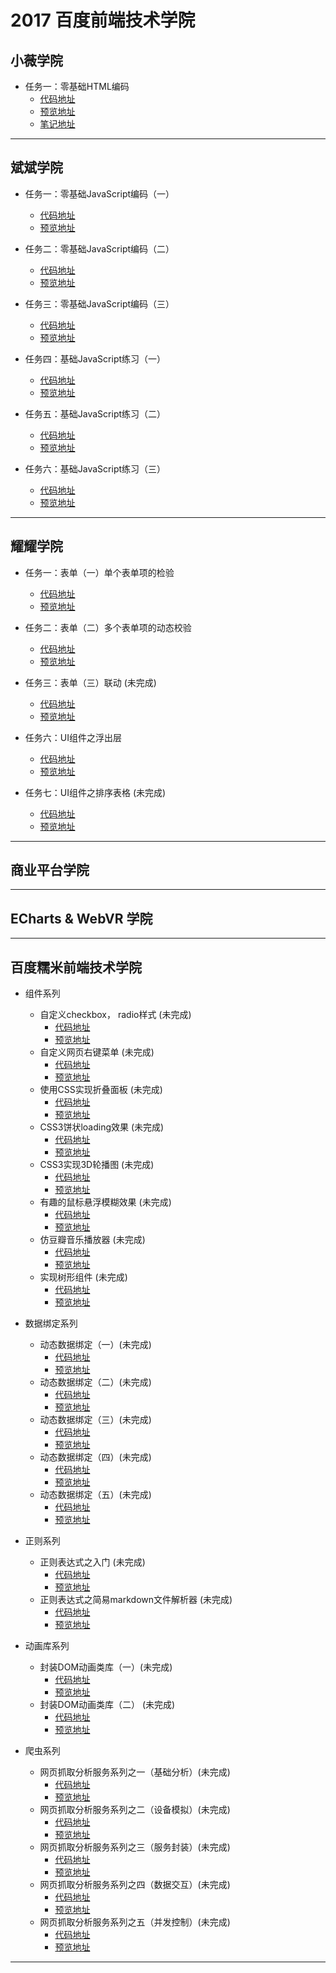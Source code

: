 # 2017 百度前端技术学院

## 小薇学院
- 任务一：零基础HTML编码
  - [代码地址](https://github.com/Away0x/baidu_fe/blob/master/xiaowei/lesson_1/index.html)
  - [预览地址](http://htmlpreview.github.io/?https://github.com/Away0x/baidu_fe/blob/master/xiaowei/lesson_1/index.html)
  - [笔记地址](https://github.com/Away0x/baidu_fe/tree/master/xiaowei/lesson_1)

***

## 斌斌学院
- 任务一：零基础JavaScript编码（一）
  - [代码地址](https://github.com/Away0x/baidu_fe/blob/master/bingbing/lesson_1/index.html)
  - [预览地址](http://htmlpreview.github.io/?https://github.com/Away0x/baidu_fe/blob/master/bingbing/lesson_1/index.html)

- 任务二：零基础JavaScript编码（二）
  - [代码地址](https://github.com/Away0x/baidu_fe/blob/master/bingbing/lesson_2/index.html)
  - [预览地址](http://htmlpreview.github.io/?https://github.com/Away0x/baidu_fe/blob/master/bingbing/lesson_2/index.html)

- 任务三：零基础JavaScript编码（三）
  - [代码地址](https://github.com/Away0x/baidu_fe/blob/master/bingbing/lesson_3/index.html)
  - [预览地址](http://htmlpreview.github.io/?https://github.com/Away0x/baidu_fe/blob/master/bingbing/lesson_3/index.html)

- 任务四：基础JavaScript练习（一）
  - [代码地址](https://github.com/Away0x/baidu_fe/blob/master/bingbing/lesson_4/index.html)
  - [预览地址](http://htmlpreview.github.io/?https://github.com/Away0x/baidu_fe/blob/master/bingbing/lesson_4/index.html)

- 任务五：基础JavaScript练习（二）
  - [代码地址](https://github.com/Away0x/baidu_fe/blob/master/bingbing/lesson_5/index.html)
  - [预览地址](http://htmlpreview.github.io/?https://github.com/Away0x/baidu_fe/blob/master/bingbing/lesson_5/index.html)

- 任务六：基础JavaScript练习（三）
  - [代码地址](https://github.com/Away0x/baidu_fe/blob/master/bingbing/lesson_6/index.html)
  - [预览地址](http://htmlpreview.github.io/?https://github.com/Away0x/baidu_fe/blob/master/bingbing/lesson_6/index.html)

***

## 耀耀学院
- 任务一：表单（一）单个表单项的检验
  - [代码地址](https://github.com/Away0x/baidu_fe/blob/master/yaoyao/lesson_1/index.html)
  - [预览地址](http://htmlpreview.github.io/?https://github.com/Away0x/baidu_fe/blob/master/yaoyao/lesson_1/index.html)

- 任务二：表单（二）多个表单项的动态校验
  - [代码地址](https://github.com/Away0x/baidu_fe/blob/master/yaoyao/lesson_2/index.html)
  - [预览地址](http://htmlpreview.github.io/?https://github.com/Away0x/baidu_fe/blob/master/yaoyao/lesson_2/index.html)

- 任务三：表单（三）联动 (未完成)
  - [代码地址](https://github.com/Away0x/baidu_fe/blob/master/yaoyao/lesson_3/index.html)
  - [预览地址](http://htmlpreview.github.io/?https://github.com/Away0x/baidu_fe/blob/master/yaoyao/lesson_3/index.html)

- 任务六：UI组件之浮出层
  - [代码地址](https://github.com/Away0x/baidu_fe/blob/master/yaoyao/lesson_6/index.html)
  - [预览地址](http://htmlpreview.github.io/?https://github.com/Away0x/baidu_fe/blob/master/yaoyao/lesson_6/index.html)

- 任务七：UI组件之排序表格 (未完成)
  - [代码地址](https://github.com/Away0x/baidu_fe/blob/master/yaoyao/lesson_7/index.html)
  - [预览地址](http://htmlpreview.github.io/?https://github.com/Away0x/baidu_fe/blob/master/yaoyao/lesson_7/index.html)

***

## 商业平台学院

***

## ECharts & WebVR 学院

***

## 百度糯米前端技术学院
- 组件系列
  - 自定义checkbox， radio样式 (未完成)
    - [代码地址](https://github.com/Away0x/baidu_fe/blob/master/nuomi/components/radio_checkbox/index.html)
    - [预览地址](http://htmlpreview.github.io/?https://github.com/Away0x/baidu_fe/blob/master/nuomi/components/radio_checkbox/index.html)
  - 自定义网页右键菜单 (未完成)
    - [代码地址](https://github.com/Away0x/baidu_fe/blob/master/nuomi/components/contextmenu/index.html)
    - [预览地址](http://htmlpreview.github.io/?https://github.com/Away0x/baidu_fe/blob/master/nuomi/components/contextmenu/index.html)
  - 使用CSS实现折叠面板 (未完成)
    - [代码地址](https://github.com/Away0x/baidu_fe/blob/master/nuomi/components/css3_panel/index.html)
    - [预览地址](http://htmlpreview.github.io/?https://github.com/Away0x/baidu_fe/blob/master/nuomi/components/css3_panel/index.html)
  - CSS3饼状loading效果 (未完成)
    - [代码地址](https://github.com/Away0x/baidu_fe/blob/master/nuomi/components/css3_loading/index.html)
    - [预览地址](http://htmlpreview.github.io/?https://github.com/Away0x/baidu_fe/blob/master/nuomi/components/css3_loading/index.html)
  - CSS3实现3D轮播图 (未完成)
    - [代码地址](https://github.com/Away0x/baidu_fe/blob/master/nuomi/components/css3_slide/index.html)
    - [预览地址](http://htmlpreview.github.io/?https://github.com/Away0x/baidu_fe/blob/master/nuomi/components/css3_slide/index.html)
  - 有趣的鼠标悬浮模糊效果 (未完成)
    - [代码地址](https://github.com/Away0x/baidu_fe/blob/master/nuomi/components/blur/index.html)
    - [预览地址](http://htmlpreview.github.io/?https://github.com/Away0x/baidu_fe/blob/master/nuomi/components/blur/index.html)
  - 仿豆瓣音乐播放器 (未完成)
    - [代码地址](https://github.com/Away0x/baidu_fe/blob/master/nuomi/components/music/index.html)
    - [预览地址](http://htmlpreview.github.io/?https://github.com/Away0x/baidu_fe/blob/master/nuomi/components/music/index.html)
  - 实现树形组件 (未完成)
    - [代码地址](https://github.com/Away0x/baidu_fe/blob/master/nuomi/components/tree/index.html)
    - [预览地址](http://htmlpreview.github.io/?https://github.com/Away0x/baidu_fe/blob/master/nuomi/components/tree/index.html)

- 数据绑定系列
  - 动态数据绑定（一）(未完成)
    - [代码地址](https://github.com/Away0x/baidu_fe/blob/master/nuomi/mvvm/lesson_1/index.html)
    - [预览地址](http://htmlpreview.github.io/?https://github.com/Away0x/baidu_fe/blob/master/nuomi/mvvm/lesson_1/index.html)
  - 动态数据绑定（二）(未完成)
    - [代码地址](https://github.com/Away0x/baidu_fe/blob/master/nuomi/mvvm/lesson_2/index.html)
    - [预览地址](http://htmlpreview.github.io/?https://github.com/Away0x/baidu_fe/blob/master/nuomi/mvvm/lesson_2/index.html)
  - 动态数据绑定（三）(未完成)
    - [代码地址](https://github.com/Away0x/baidu_fe/blob/master/nuomi/mvvm/lesson_3/index.html)
    - [预览地址](http://htmlpreview.github.io/?https://github.com/Away0x/baidu_fe/blob/master/nuomi/mvvm/lesson_3/index.html)
  - 动态数据绑定（四）(未完成)
    - [代码地址](https://github.com/Away0x/baidu_fe/blob/master/nuomi/mvvm/lesson_4/index.html)
    - [预览地址](http://htmlpreview.github.io/?https://github.com/Away0x/baidu_fe/blob/master/nuomi/mvvm/lesson_4/index.html)
  - 动态数据绑定（五）(未完成)
    - [代码地址](https://github.com/Away0x/baidu_fe/blob/master/nuomi/mvvm/lesson_5/index.html)
    - [预览地址](http://htmlpreview.github.io/?https://github.com/Away0x/baidu_fe/blob/master/nuomi/mvvm/lesson_5/index.html)

- 正则系列
  - 正则表达式之入门 (未完成)
    - [代码地址](https://github.com/Away0x/baidu_fe/blob/master/nuomi/RegEx/base/index.html)
    - [预览地址](http://htmlpreview.github.io/?https://github.com/Away0x/baidu_fe/blob/master/nuomi/RegEx/base/index.html)
  - 正则表达式之简易markdown文件解析器 (未完成)
    - [代码地址](https://github.com/Away0x/baidu_fe/blob/master/nuomi/RegEx/markdown/index.html)
    - [预览地址](http://htmlpreview.github.io/?https://github.com/Away0x/baidu_fe/blob/master/nuomi/RegEx/markdown/index.html)

- 动画库系列
  - 封装DOM动画类库（一）(未完成)
    - [代码地址](https://github.com/Away0x/baidu_fe/blob/master/nuomi/animation/lesson_1/index.html)
    - [预览地址](http://htmlpreview.github.io/?https://github.com/Away0x/baidu_fe/blob/master/nuomi/animation/lesson_1/index.html)
  - 封装DOM动画类库（二） (未完成)
    - [代码地址](https://github.com/Away0x/baidu_fe/blob/master/nuomi/animation/lesson_2/index.html)
    - [预览地址](http://htmlpreview.github.io/?https://github.com/Away0x/baidu_fe/blob/master/nuomi/animation/lesson_2/index.html)

- 爬虫系列
  - 网页抓取分析服务系列之一（基础分析）(未完成)
    - [代码地址](https://github.com/Away0x/baidu_fe/blob/master/nuomi/crawler/lesson_1/index.html)
    - [预览地址](http://htmlpreview.github.io/?https://github.com/Away0x/baidu_fe/blob/master/nuomi/crawler/lesson_1/index.html)
  - 网页抓取分析服务系列之二（设备模拟）(未完成)
    - [代码地址](https://github.com/Away0x/baidu_fe/blob/master/nuomi/crawler/lesson_2/index.html)
    - [预览地址](http://htmlpreview.github.io/?https://github.com/Away0x/baidu_fe/blob/master/nuomi/crawler/lesson_2/index.html)
  - 网页抓取分析服务系列之三（服务封装）(未完成)
    - [代码地址](https://github.com/Away0x/baidu_fe/blob/master/nuomi/crawler/lesson_3/index.html)
    - [预览地址](http://htmlpreview.github.io/?https://github.com/Away0x/baidu_fe/blob/master/nuomi/crawler/lesson_3/index.html)
  - 网页抓取分析服务系列之四（数据交互）(未完成)
    - [代码地址](https://github.com/Away0x/baidu_fe/blob/master/nuomi/crawler/lesson_4/index.html)
    - [预览地址](http://htmlpreview.github.io/?https://github.com/Away0x/baidu_fe/blob/master/nuomi/crawler/lesson_4/index.html)
  - 网页抓取分析服务系列之五（并发控制）(未完成)
    - [代码地址](https://github.com/Away0x/baidu_fe/blob/master/nuomi/crawler/lesson_5/index.html)
    - [预览地址](http://htmlpreview.github.io/?https://github.com/Away0x/baidu_fe/blob/master/nuomi/crawler/lesson_5/index.html)


***
